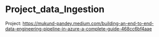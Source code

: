 # Project_data_Ingestion

Project: https://mukund-pandey.medium.com/building-an-end-to-end-data-engineering-pipeline-in-azure-a-complete-guide-468cc6bf4aae

